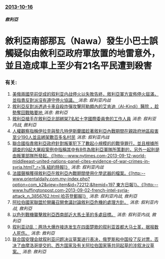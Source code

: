 ### [2013-10-16](/news/2013/10/16/index.md)

##### 敘利亞
#  敘利亞南部那瓦（Nawa）發生小巴士誤觸疑似由敘利亞政府軍放置的地雷意外，並且造成車上至少有21名平民遭到殺害




### 有关:

1. [美俄兩國早前促成的叙利亚内战停火以失敗告終，敘利亞軍方宣佈停火屆滿，並指責反對派沒有遵守停火協議。 ](/zh/news/2016/09/19/美俄兩國早前促成的叙利亚内战停火以失敗告終-敘利亞軍方宣佈停火屆滿-並指責反對派沒有遵守停火協議.md) _消息: 叙利亚内战_
2. [ 敘利亞反對派透過卡車自殺炸彈攻擊阿勒頗內的艾肯迪（Al-Kindi）醫院 ，趁勢奪回戰略要地 ](/zh/news/2013/12/21/敘利亞反對派透過卡車自殺炸彈攻擊阿勒頗內的艾肯迪-Al-Kindi-醫院-趁勢奪回戰略要地.md) _消息: 敘利亞_
3. [ 敘利亞槍手在敘利亞北部綁架7名紅十字國際委員會的工作人員](/zh/news/2013/10/13/敘利亞槍手在敘利亞北部綁架7名紅十字國際委員會的工作人員.md) _消息: 叙利亚内战, 敘利亞_
4. [ 人權觀察指稱伊拉克與黎凡特伊斯蘭國趁著敘利亞內戰期間在親政府地區殺害至少190人並且綁架數百多名村民](/zh/news/2013/10/11/人權觀察指稱伊拉克與黎凡特伊斯蘭國趁著敘利亞內戰期間在親政府地區殺害至少190人並且綁架數百多名村民.md) _消息: 叙利亚内战_
5. [ 聯合國指責敘利亞政府針對叛軍犯下了數起小規模的的戰爭罪行，並且根據所調查的9起大屠殺案例中指稱其中有8件為敘利亞軍隊所策劃的，另外一起則是由叛軍部隊所發起。《[http:--www.nytimes.com-2013-09-12-world-middleeast-united-nations-panel-cites-evidence-of-war-crimes-in-syria.html?_r=1& 紐約時報]》](/zh/news/2013/09/11/聯合國指責敘利亞政府針對叛軍犯下了數起小規模的的戰爭罪行-並且根據所調查的9起大屠殺案例中指稱其中有8件為敘利亞軍隊所.md) _消息: 叙利亚内战_
6. [ 法國聲稱獲得敘利亞在敘利亞內戰期間使用化學武器的檔案。《[http:--www.orientaldaily.com.my-index.php?option=com_k2&view=item&id=72212:&Itemid=197 東方日報]》、《[http:--www.huffingtonpost.com-2013-09-02-french-intel-syria-attack_n_3856762.html 哈芬登郵報]》](/zh/news/2013/09/3/法國聲稱獲得敘利亞在敘利亞內戰期間使用化學武器的檔案-http-wwworientaldailycomm.md) _消息: 叙利亚内战, 敘利亞_
7. [ 阿拉伯國家聯盟於開羅召開會議討論敘利亞危機的處理方針。](/zh/news/2013/09/1/阿拉伯國家聯盟於開羅召開會議討論敘利亞危機的處理方針.md) _消息: 叙利亚内战, 敘利亞_
8. [ 以色列戰機襲擊敘利亞西南部近大馬士革的多處目標。](/zh/news/2013/05/7/以色列戰機襲擊敘利亞西南部近大馬士革的多處目標.md) _消息: 叙利亚内战, 敘利亞_
9. [ 叙利亚动乱：两场大爆炸接连发生在四面楚歌的叙利亚首都大马士革，据报数人死伤。](/zh/news/2012/05/10/叙利亚动乱-两场大爆炸接连发生在四面楚歌的叙利亚首都大马士革-据报数人死伤.md) _消息: 敘利亞_
10. [ 联合国安理会就叙利亚问题决议草案进行表决，俄罗斯和中国投了反对票，否决了由摩洛哥提交的、西方国家及有关阿拉伯国家等共同起草的涉叙决议草案。](/zh/news/2012/02/4/联合国安理会就叙利亚问题决议草案进行表决-俄罗斯和中国投了反对票-否决了由摩洛哥提交的-西方国家及有关阿拉伯国家等共同.md) _消息: 敘利亞_
